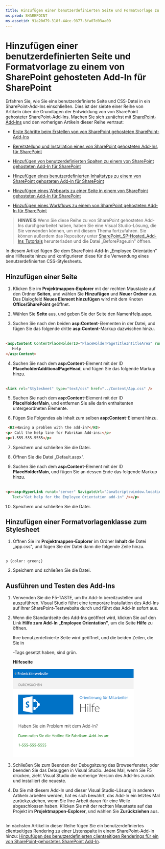 ```yaml
---
title: Hinzufügen einer benutzerdefinierten Seite und Formatvorlage zu einem von SharePoint gehosteten Add-In für SharePoint
ms.prod: SHAREPOINT
ms.assetid: 91a20d79-318f-44ce-9877-3fa07d03aa09
---
```



# Hinzufügen einer benutzerdefinierten Seite und Formatvorlage zu einem von SharePoint gehosteten Add-In für SharePoint
Erfahren Sie, wie Sie eine benutzerdefinierte Seite und CSS-Datei in ein SharePoint-Add-Ins einschließen.
Dies ist der siebte einer Reihe von Artikeln über die Grundlagen der Entwicklung von von SharePoint gehosteter SharePoint-Add-Ins. Machen Sie sich zunächst mit  [SharePoint-Add-Ins](sharepoint-add-ins.md) und den vorherigen Artikeln dieser Reihe vertraut:
  
    
    


-  [Erste Schritte beim Erstellen von von SharePoint gehosteten SharePoint-Add-Ins](get-started-creating-sharepoint-hosted-sharepoint-add-ins.md)
    
  
-  [Bereitstellung und Installation eines von SharePoint gehosteten Add-Ins für SharePoint](deploy-and-install-a-sharepoint-hosted-sharepoint-add-in.md)
    
  
-  [Hinzufügen von benutzerdefinierten Spalten zu einem von SharePoint gehosteten Add-In für SharePoint](add-custom-columns-to-a-sharepoint-hostedsharepoint-add-in.md)
    
  
-  [Hinzufügen eines benutzerdefinierten Inhaltstyps zu einem von SharePoint gehosteten Add-In für SharePoint](add-a-custom-content-type-to-a-sharepoint-hostedsharepoint-add-in.md)
    
  
-  [Hinzufügen eines Webparts zu einer Seite in einem von SharePoint gehosteten Add-In für SharePoint](add-a-web-part-to-a-page-in-a-sharepoint-hosted-sharepoint-add-in.md)
    
  
-  [Hinzufügen eines Workflows zu einem von SharePoint gehosteten Add-In für SharePoint](add-a-workflow-to-a-sharepoint-hosted-sharepoint-add-in.md)
    
  

> **HINWEIS**
> Wenn Sie diese Reihe zu von SharePoint gehosteten Add-Ins durchgearbeitet haben, haben Sie eine Visual Studio-Lösung, die Sie verwenden können, um mit diesem Thema fortzufahren. Sie können außerdem das Repository unter  [SharePoint_SP-Hosted_Add-Ins_Tutorials](https://github.com/OfficeDev/SharePoint_SP-hosted_Add-Ins_Tutorials) herunterladen und die Datei „BeforePage.sln" öffnen.
  
    
    

In diesem Artikel fügen Sie dem SharePoint-Add-In „Employee Orientation" eine Hilfeseite hinzu und konfigurieren diese für die Verwendung eines benutzerdefinierten CSS-Stylesheets. 
## Hinzufügen einer Seite


1. Klicken Sie im **Projektmappen-Explorer** mit der rechten Maustaste auf den Ordner **Seiten**, und wählen Sie **Hinzufügen** und **Neuer Ordner** aus. Das Dialogfeld **Neues Element hinzufügen** wird mit dem Knoten **Office/SharePoint** geöffnet.
    
  
2. Wählen Sie **Seite** aus, und geben Sie der Seite den NamenHelp.aspx. 
    
  
3. Suchen Sie nach den beiden **asp:Content**-Elementen in der Datei, und fügen Sie das folgende dritte **asp:Content**-Markup dazwischen hinzu.
    
 ```HTML
  
<asp:Content ContentPlaceHolderID="PlaceHolderPageTitleInTitleArea" runat="server">
    Help
</asp:Content> 
 ```

4. Suchen Sie nach dem **asp:Content**-Element mit der ID **PlaceholderAdditionalPageHead**, und fügen Sie das folgende Markup hinzu.
    
 ```HTML
  
<link rel="Stylesheet" type="text/css" href="../Content/App.css" />
 ```

5. Suchen Sie nach dem **asp:Content**-Element mit der ID **PlaceHolderMain**, und entfernen Sie alle darin enthaltenten untergeordneten Elemente.
    
  
6. Fügen Sie Folgendes als Inhalt zum selben **asp:Content**-Element hinzu.
    
 ```HTML
  <H3>Having a problem with the add-in?</H3>
<p> Call the help line for Fabrikam Add-ins:</p>
<p>1-555-555-5555</p>
 ```

7. Speichern und schließen Sie die Datei.
    
  
8. Öffnen Sie die Datei „Default.aspx".
    
  
9. Suchen Sie nach dem **asp:Content**-Element mit der ID **PlaceHolderMain**, und fügen Sie an dessen Ende das folgende Markup hinzu. 
    
 ```HTML
  
<p><asp:HyperLink runat="server" NavigateUrl="JavaScript:window.location = _spPageContextInfo.webAbsoluteUrl + '/Pages/Help.aspx';"
    Text="Get help for the Employee Orientation add-in" /></p>

 ```

10. Speichern und schließen Sie die Datei.
    
  

## Hinzufügen einer Formatvorlagenklasse zum Stylesheet


  
    
    

1. Öffnen Sie im **Projektmappen-Explorer** im Ordner **Inhalt** die Datei „app.css", und fügen Sie der Datei dann die folgende Zeile hinzu.
    
 ```
  
p {color: green;}
 ```

2. Speichern und schließen Sie die Datei.
    
  

## Ausführen und Testen des Add-Ins


  
    
    

1. Verwenden Sie die F5-TASTE, um Ihr Add-In bereitzustellen und auszuführen. Visual Studio führt eine temporäre Installation des Add-Ins auf Ihrer SharePoint-Testwebsite durch und führt das Add-In sofort aus. 
    
  
2. Wenn die Standardseite des Add-Ins geöffnet wird, klicken Sie auf den Link **Hilfe zum Add-In „Employee Orientation"**, um die Seite **Hilfe** zu öffnen.
    
    Ihre benutzerdefinierte Seite wird geöffnet, und die beiden Zeilen, die Sie in <p>-Tags gesetzt haben, sind grün.
    

   **Hilfeseite**

  

     ![Eine SharePoint-Seite mit dem Titel "Hilfe". Es gibt eine Kopfzeile in Schwarz, gefolgt von zwei Textzeilen in grün.](images/2df51ab0-5b24-4a37-8b6a-6e95dbb1aeaa.PNG)
  

    
    
  
3. Schließen Sie zum Beenden der Debugsitzung das Browserfenster, oder beenden Sie das Debuggen in Visual Studio. Jedes Mal, wenn Sie F5 drücken, zieht Visual Studio die vorherige Version des Add-Ins zurück und installiert die neueste.
    
  
4. Da Sie mit diesem Add-In und dieser Visual Studio-Lösung in anderen Artikeln arbeiten werden, hat es sich bewährt, das Add-In ein letztes Mal zurückzuziehen, wenn Sie Ihre Arbeit daran für eine Weile abgeschlossen haben. Klicken Sie mit der rechten Maustaste auf das Projekt im **Projektmappen-Explorer**, und wählen Sie **Zurückziehen** aus.
    
  

## 
<a name="Nextsteps"> </a>

Im nächsten Artikel in dieser Reihe fügen Sie ein benutzerdefiniertes clientseitiges Rendering zu einer Listenspalte in einem SharePoint-Add-In hinzu:  [Hinzufügen des benutzerdefinierten clientseitigen Renderings für ein von SharePoint-gehostetes SharePoint Add-In](add-custom-client-side-rendering-to-a-sharepoint-hosted-sharepoint-add-in.md).
  
    
    

